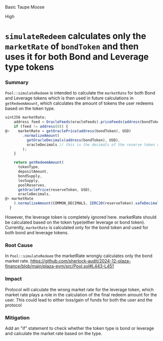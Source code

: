 Basic Taupe Moose

High

# `simulateRedeem` calculates only the `marketRate` of `bondToken` and then uses it for both Bond and Leverage type tokens

### Summary

`Pool::simulateRedeem` is intended to calculate the `marketRate` for both Bond and Leverage tokens which is then used in future calculations in `getRedeemAmount`, which calculates the amount of tokens the user redeems based on the token type. 

```javascript
uint256 marketRate;
    address feed = OracleFeeds(oracleFeeds).priceFeeds(address(bondToken), USD);
    if (feed != address(0)) {
@>    marketRate = getOraclePrice(address(bondToken), USD)
        .normalizeAmount(
          getOracleDecimals(address(bondToken), USD), 
          oracleDecimals // this is the decimals of the reserve token chainlink feed
        );
    }

    return getRedeemAmount(
      tokenType,
      depositAmount,
      bondSupply,
      levSupply,
      poolReserves,
      getOraclePrice(reserveToken, USD),
      oracleDecimals,
@> marketRate
    ).normalizeAmount(COMMON_DECIMALS, IERC20(reserveToken).safeDecimals());
  }
```
However, the leverage token is completely ignored here. marketRate should be calculated based on the token type(either leverage or bond token). Currently, `marketRate` is calculated only for the bond token and used for both bond and leverage tokens. 

### Root Cause

In `Pool::simulateRedeem` the marketRate wrongly calculates only the bond market rate.
https://github.com/sherlock-audit/2024-12-plaza-finance/blob/main/plaza-evm/src/Pool.sol#L443-L451

### Impact

Protocol will calculate the wrong market rate for the leverage token, which market rate plays a role in the calculation of the final redeem amount for the user. This could lead to either loss/gain of funds for both the user and the protocol


### Mitigation

Add an "if" statement to check whether the token type is bond or leverage and calculate the market rate based on the type.